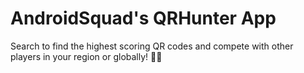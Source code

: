 # AndroidSquad's QRHunter App
Search to find the highest scoring QR codes and compete with other players in your region or globally! 🔭🔭  
